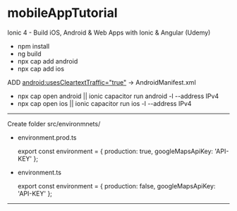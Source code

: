 # mobileAppTutorial
Ionic 4 - Build iOS, Android & Web Apps with Ionic & Angular (Udemy)

- npm install
- ng build
- npx cap add android
- npx cap add ios

ADD <android:usesCleartextTraffic="true"> -> AndroidManifest.xml

- npx cap open android || ionic capacitor run android -l --address IPv4
- npx cap open ios || ionic capacitor run ios -l --address IPv4

--------------------------------------------------------------------
Create folder src/environmnets/

- environment.prod.ts

  export const environment = {
    production: true,
    googleMapsApiKey: 'API-KEY'
  };

- environment.ts

  export const environment = {
    production: false,
    googleMapsApiKey: 'API-KEY'
  };

----------------------------------------------------------------
